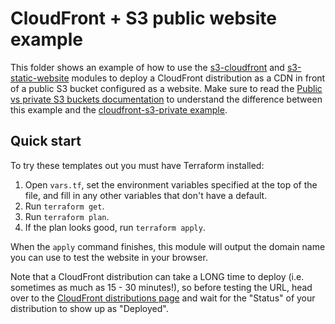 # CloudFront + S3 public website example

This folder shows an example of how to use the [s3-cloudfront](/modules/s3-cloudfront) and 
[s3-static-website](/modules/s3-static-website) modules to deploy a CloudFront distribution as a CDN in front of a 
public S3 bucket configured as a website. Make sure to read the [Public vs private S3 buckets 
documentation](/modules/s3-cloudfront#public-vs-private-s3-buckets) to understand the difference between this example
and the [cloudfront-s3-private example](/examples/cloudfront-s3-private).






## Quick start

To try these templates out you must have Terraform installed:

1. Open `vars.tf`, set the environment variables specified at the top of the file, and fill in any other variables that
   don't have a default.
1. Run `terraform get`.
1. Run `terraform plan`.
1. If the plan looks good, run `terraform apply`.

When the `apply` command finishes, this module will output the domain name you can use to test the website in your
browser. 

Note that a CloudFront distribution can take a LONG time to deploy (i.e. sometimes as much as 15 - 30 minutes!), so 
before testing the URL, head over to the [CloudFront distributions 
page](https://console.aws.amazon.com/cloudfront/home#distributions:) and wait for the "Status" of your distribution
to show up as "Deployed".





